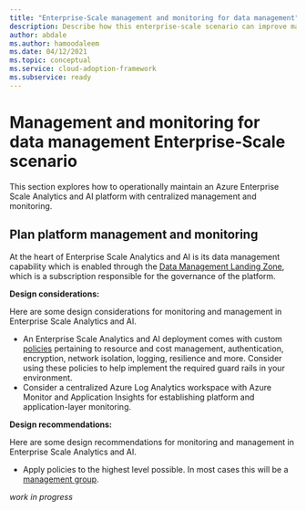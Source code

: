 ```yaml
---
title: "Enterprise-Scale management and monitoring for data management"
description: Describe how this enterprise-scale scenario can improve management and monitoring of data management
author: abdale
ms.author: hamoodaleem
ms.date: 04/12/2021
ms.topic: conceptual
ms.service: cloud-adoption-framework
ms.subservice: ready
---
```


# Management and monitoring for data management Enterprise-Scale scenario

This section explores how to operationally maintain an Azure Enterprise Scale Analytics and AI platform with centralized management and monitoring.

## Plan platform management and monitoring

At the heart of Enterprise Scale Analytics and AI is its data management capability which is enabled through the [Data Management Landing Zone](eslz-data-management-landing-zone.md), which is a subscription responsible for the governance of the platform.

**Design considerations:**

Here are some design considerations for monitoring and management in Enterprise Scale Analytics and AI.

- An Enterprise Scale Analytics and AI deployment comes with custom [policies](eslz-policies.md) pertaining to resource and cost management, authentication, encryption, network isolation, logging, resilience and more. Consider using these policies to help implement the required guard rails in your environment.
- Consider a centralized Azure Log Analytics workspace with Azure Monitor and Application Insights for establishing platform and application-layer monitoring.

**Design recommendations:**

Here are some design recommendations for monitoring and management in Enterprise Scale Analytics and AI.

- Apply policies to the highest level possible. In most cases this will be a [management group](/azure/governance/management-groups/overview).

*work in progress*



